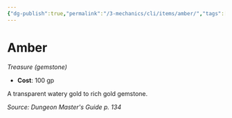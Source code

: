 ```yaml
---
{"dg-publish":true,"permalink":"/3-mechanics/cli/items/amber/","tags":["ttrpg-cli/compendium/src/5e/dmg","ttrpg-cli/item/gear/treasure-gemstone","ttrpg-cli/item/rarity/none"],"noteIcon":""}
---
```


# Amber
*Treasure (gemstone)*  


- **Cost**: 100 gp

A transparent watery gold to rich gold gemstone.

*Source: Dungeon Master's Guide p. 134*